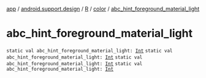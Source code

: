[app](../../../index.md) / [android.support.design](../../index.md) / [R](../index.md) / [color](index.md) / [abc_hint_foreground_material_light](.)

# abc_hint_foreground_material_light

`static val abc_hint_foreground_material_light: `[`Int`](https://kotlinlang.org/api/latest/jvm/stdlib/kotlin/-int/index.html)
`static val abc_hint_foreground_material_light: `[`Int`](https://kotlinlang.org/api/latest/jvm/stdlib/kotlin/-int/index.html)
`static val abc_hint_foreground_material_light: `[`Int`](https://kotlinlang.org/api/latest/jvm/stdlib/kotlin/-int/index.html)
`static val abc_hint_foreground_material_light: `[`Int`](https://kotlinlang.org/api/latest/jvm/stdlib/kotlin/-int/index.html)